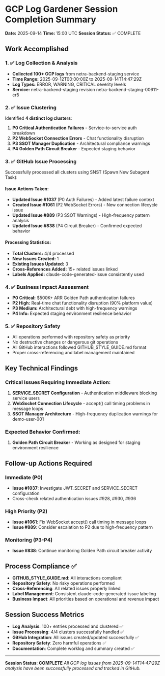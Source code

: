 # GCP Log Gardener Session Completion Summary

**Date:** 2025-09-14
**Time:** 15:00 UTC
**Session Status:** ✅ COMPLETE

## Work Accomplished

### 1. ✅ Log Collection & Analysis
- **Collected 100+ GCP logs** from netra-backend-staging service
- **Time Range:** 2025-09-12T00:00:00Z to 2025-09-14T14:47:29Z
- **Log Types:** ERROR, WARNING, CRITICAL severity levels
- **Service:** netra-backend-staging revision netra-backend-staging-00611-cr5

### 2. ✅ Issue Clustering
Identified **4 distinct log clusters**:

1. **P0 Critical Authentication Failures** - Service-to-service auth breakdown
2. **P2 WebSocket Connection Errors** - Chat functionality disruption
3. **P3 SSOT Manager Duplication** - Architectural compliance warnings
4. **P4 Golden Path Circuit Breaker** - Expected staging behavior

### 3. ✅ GitHub Issue Processing
Successfully processed all clusters using SNST (Spawn New Subagent Task):

#### Issue Actions Taken:
- **Updated Issue #1037** (P0 Auth Failures) - Added latest failure context
- **Created Issue #1061** (P2 WebSocket Errors) - New connection lifecycle issue
- **Updated Issue #889** (P3 SSOT Warnings) - High-frequency pattern analysis
- **Updated Issue #838** (P4 Circuit Breaker) - Confirmed expected behavior

#### Processing Statistics:
- **Total Clusters:** 4/4 processed
- **New Issues Created:** 1
- **Existing Issues Updated:** 3
- **Cross-References Added:** 15+ related issues linked
- **Labels Applied:** claude-code-generated-issue consistently used

### 4. ✅ Business Impact Assessment
- **P0 Critical:** $500K+ ARR Golden Path authentication failures
- **P2 High:** Real-time chat functionality disruption (90% platform value)
- **P3 Medium:** Architectural debt with high-frequency warnings
- **P4 Info:** Expected staging environment resilience behavior

### 5. ✅ Repository Safety
- All operations performed with repository safety as priority
- No destructive changes or dangerous git operations
- All GitHub interactions followed GITHUB_STYLE_GUIDE.md format
- Proper cross-referencing and label management maintained

## Key Technical Findings

### Critical Issues Requiring Immediate Action:
1. **SERVICE_SECRET Configuration** - Authentication middleware blocking service users
2. **WebSocket Connection Lifecycle** - accept() call timing problems in message loops
3. **SSOT Manager Architecture** - High-frequency duplication warnings for demo-user-001

### Expected Behavior Confirmed:
1. **Golden Path Circuit Breaker** - Working as designed for staging environment resilience

## Follow-up Actions Required

### Immediate (P0)
- **Issue #1037**: Investigate JWT_SECRET and SERVICE_SECRET configuration
- Cross-check related authentication issues #928, #930, #936

### High Priority (P2)
- **Issue #1061**: Fix WebSocket accept() call timing in message loops
- **Issue #889**: Consider escalation to P2 due to high-frequency pattern

### Monitoring (P3-P4)
- **Issue #838**: Continue monitoring Golden Path circuit breaker activity

## Process Compliance ✅

- **GITHUB_STYLE_GUIDE.md**: All interactions compliant
- **Repository Safety**: No risky operations performed
- **Cross-Referencing**: All related issues properly linked
- **Label Management**: Consistent claude-code-generated-issue labeling
- **Business Impact**: All priorities based on operational and revenue impact

## Session Success Metrics

- **Log Analysis**: 100+ entries processed and clustered ✅
- **Issue Processing**: 4/4 clusters successfully handled ✅
- **GitHub Integration**: All issues created/updated successfully ✅
- **Repository Safety**: Zero harmful operations ✅
- **Documentation**: Complete worklog and summary created ✅

---

**Session Status: COMPLETE**
*All GCP log issues from 2025-09-14T14:47:29Z analysis have been successfully processed and tracked in GitHub.*